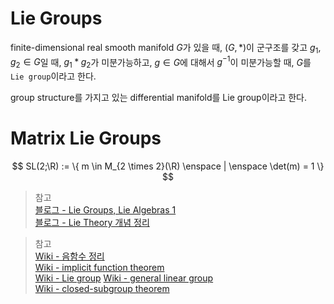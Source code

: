 # Lie Groups
finite-dimensional real smooth manifold $G$가 있을 때, $(G,*)$이 군구조를 갖고 $g_1, g_2 \in G$일 때, $g_1 * g_2$가 미분가능하고, $g \in G$에 대해서 $g^{-1}$이 미분가능할 때, $G$를 `Lie group`이라고 한다.

group structure를 가지고 있는 differential manifold를 Lie group이라고 한다.

# Matrix Lie Groups

$$ SL(2;\R) := \{ m \in M_{2 \times 2}(\R) \enspace | \enspace \det(m) = 1 \} $$

> 참고  
> [블로그 - Lie Groups, Lie Algebras 1](https://elementary-physics.tistory.com/84)  
> [블로그 - Lie Theory 개념 정리](https://alida.tistory.com/9#)

> 참고  
> [Wiki - 음함수 정리](https://ko.wikipedia.org/wiki/%EC%9D%8C%ED%95%A8%EC%88%98_%EC%A0%95%EB%A6%AC)  
> [Wiki - implicit function theorem](https://en.wikipedia.org/wiki/Implicit_function_theorem)  
> [Wiki - Lie group](https://en.wikipedia.org/wiki/Lie_group#Matrix_Lie_groups)
> [Wiki - general linear group](https://en.wikipedia.org/wiki/General_linear_group)  
> [Wiki - closed-subgroup theorem](https://en.wikipedia.org/wiki/Closed-subgroup_theorem)  
> 